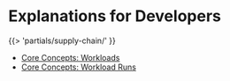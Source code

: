 # Explanations for Developers
{{> 'partials/supply-chain/<beta-banner>' }}

- [Core Concepts: Workloads](./workloads.hbs.md)
- [Core Concepts: Workload Runs](./workload-runs.hbs.md)

